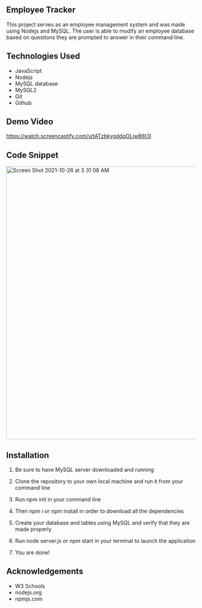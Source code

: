 ## Employee Tracker

This project serves as an employee management system and was made using Nodejs and MySQL. The user is able to modify an employee database based on questions they are prompted to answer in their command line.

## Technologies Used 
* JavaScript
* Nodejs
* MySQL database
* MySQL2
* Git 
* Github

## Demo Video 

https://watch.screencastify.com/v/tATzbkygddqOLjwB6t3l

## Code Snippet

<img width="725" alt="Screen Shot 2021-10-26 at 3 31 08 AM" src="https://user-images.githubusercontent.com/89226867/138829541-7cf03411-8753-4eb9-8751-d48b7224b9c2.png">

## Installation

1) Be sure to have MySQL server downloaded and running

2) Clone the repository to your own local machine and run it from your command line

3) Run npm init in your command line

4) Then npm i or npm install in order to download all the dependencies

5) Create your database and tables using MySQL and verify that they are made properly

6) Run node server.js or npm start in your terminal to launch the application

7) You are done!

## Acknowledgements

* W3 Schools
* nodejs.org
* npmjs.com


